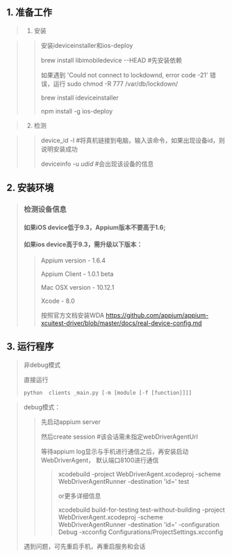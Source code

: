 ## 1. 准备工作

> 1. 安装

>> 安装ideviceinstaller和ios-deploy
>>
>> brew install libimobiledevice --HEAD  #先安装依赖
>> 
>> 如果遇到  'Could not connect to lockdownd, error code -21' 错误，运行
>> sudo chmod -R 777 /var/db/lockdown/
>> 
>> brew install ideviceinstaller
>> 
>> npm install -g ios-deploy

>2. 检测

>> device_id -l #将真机链接到电脑，输入该命令，如果出现设备id，则说明安装成功
>>
>> deviceinfo -u _udid_ #会出现该设备的信息

## 2. 安装环境
> ### 检测设备信息
> #### 如果iOS device低于9.3，Appium版本不要高于1.6;
>
> #### 如果ios device高于9.3，需升级以下版本：
>
>> Appium version - 1.6.4
>>
>> Appium Client - 1.0.1 beta
>>
>> Mac OSX version - 10.12.1
>>
>> Xcode - 8.0
>>
>> 按照官方文档安装WDA https://github.com/appium/appium-xcuitest-driver/blob/master/docs/real-device-config.md
>>

## 3. 运行程序
> 非debug模式
>
> 直接运行  
>  ```python
>  python  clients _main.py [-m [module [-f [function]]]] 
>  ```
 
> debug模式：
>>
>>先启动appium server
>>
>>然后create session #该会话需未指定webDriverAgentUrl
>>
>>等待appium log显示与手机进行通信之后，再安装启动WebDriverAgent， 默认端口8100进行通信
>>>
>>>xcodebuild -project WebDriverAgent.xcodeproj -scheme WebDriverAgentRunner -destination 'id=<udid>' test
>>>
>>>or更多详细信息
>>>
>>>xcodebuild build-for-testing test-without-building -project WebDriverAgent.xcodeproj -scheme WebDriverAgentRunner -destination 'id=<udid>' -configuration Debug -xcconfig Configurations/ProjectSettings.xcconfig
>
>遇到问题，可先重启手机，再重启服务和会话

